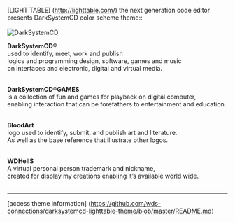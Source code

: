 [LIGHT TABLE] (http://lighttable.com/) the next generation code editor<br />
presents DarkSystemCD color scheme theme::<br /><br />
![DarkSystemCD](https://lh3.googleusercontent.com/-ahWK5--d0Mo/UzCMEcuNcfI/AAAAAAAABdI/juUSDqyz69A/w900-h380-no/BloodArt%2CfacebookCOVER%28Composi%C3%A7%C3%A3oMusical%29.PNG)

**DarkSystemCD®**<br />
used to identify, meet, work and publish<br />
logics and programming design, software, games and music<br />
on interfaces and electronic, digital and virtual media.<br /><br />

**DarkSystemCD®GAMES**<br />
is a collection of fun and games for playback on digital computer,<br />
enabling interaction that can be forefathers to entertainment and education.<br /><br />

**BloodArt**<br />
logo used to identify, submit, and publish art and literature.<br />
As well as the base reference that illustrate other logos.<br /><br />

**WDHellS**<br />
A virtual personal person trademark and nickname,<br />
created for display my creations enabling it’s available world wide.<br /><br />

---

[access theme information] (https://github.com/wds-connections/darksystemcd-lighttable-theme/blob/master/README.md)
